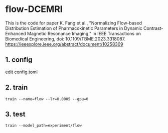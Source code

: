 # flow-DCEMRI
This is the code for paper K. Fang et al., "Normalizing Flow-based Distribution Estimation of Pharmacokinetic Parameters in Dynamic Contrast-Enhanced Magnetic Resonance Imaging," in IEEE Transactions on Biomedical Engineering, doi: 10.1109/TBME.2023.3318087.
https://ieeexplore.ieee.org/abstract/document/10258309
## 1. config
edit config.toml
## 2. train
    train --name=flow --lr=0.0005 --gpu=0
## 3. test
    train --model_path=experiment/flow
